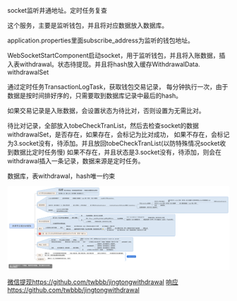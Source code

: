 socket监听井通地址。定时任务复查

这个服务，主要是监听钱包，并且将对应数据放入数据库。

application.properties里面subscribe_address为监听的钱包地址。

WebSocketStartComponent启动socket，用于监听钱包，并且将入账数据，插入表withdrawal。状态待提现。并且将hash放入缓存WithdrawalData. withdrawalSet

通过定时任务TransactionLogTask，获取钱包交易记录，
每分钟执行一次，由于数据是按时间排好序的，只需要取到数据库记录中最后的hash。

如果交易记录是入账数据，会设置状态为待比对，否则设置为无需比对。

待比对记录，全部放入tobeCheckTranList，然后去检查socket的数据withdrawalSet，是否存在，如果存在，会标记为比对成功，
如果不存在，会标记为3.socket没有，待添加。并且放回tobeCheckTranList(以防特殊情况socket收到数据比定时任务慢)
如果不存在，并且状态是3.socket没有，待添加，则会在withdrawal插入一条记录，数据来源是定时任务。

数据库，表withdrawal，hash唯一约束

![设计](https://github.com/twbbb/jingtongwithdrawalAdd/blob/master/sql/%E4%BA%95%E9%80%9A%E9%9B%B6%E8%8A%B1%E9%92%B1%E5%AE%9E%E6%97%B6%E6%8F%90%E5%8F%96.png)

[微信提现](https://github.com/twbbb/jingtongwithdrawal)https://github.com/twbbb/jingtongwithdrawal
[响应](https://github.com/twbbb/jingtongwithdrawalResponse)https://github.com/twbbb/jingtongwithdrawal

